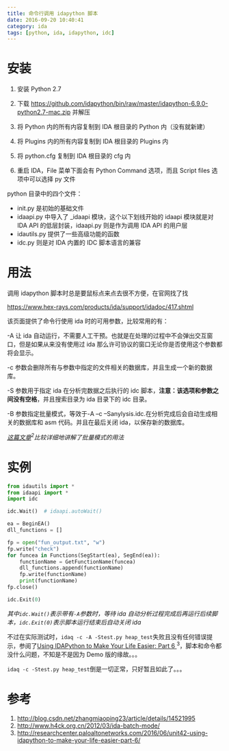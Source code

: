 ```yaml
---
title: 命令行调用 idapython 脚本
date: 2016-09-20 10:40:41
category: ida
tags: [python, ida, idapython, idc]
---
```


# 安装
1. 安装 Python 2.7

2. 下载 https://github.com/idapython/bin/raw/master/idapython-6.9.0-python2.7-mac.zip 并解压

3. 将 Python 内的所有内容复制到 IDA 根目录的 Python 内（没有就新建）

4. 将 Plugins 内的所有内容复制到 IDA 根目录的 Plugins 内

5. 将 python.cfg 复制到 IDA 根目录的 cfg 内

6. 重启 IDA，File 菜单下面会有 Python Command 选项，而且 Script files 选项中可以选择 py 文件


python 目录中的四个文件：

- init.py 是初始的基础文件
- idaapi.py 中导入了 _idaapi 模块，这个以下划线开始的 idaapi 模块就是对 IDA API 的低层封装，idaapi.py 则是作为调用 IDA API 的用户层
- idautils.py 提供了一些高级功能的函数
- idc.py 则是对 IDA 内置的 IDC 脚本语言的兼容


# 用法

调用 idapython 脚本时总是要鼠标点来点去很不方便，在官网找了找 

https://www.hex-rays.com/products/ida/support/idadoc/417.shtml

该页面提供了命令行使用 ida 时的可用参数，比较常用的有：

-A 让 ida 自动运行，不需要人工干预。也就是在处理的过程中不会弹出交互窗口，但是如果从来没有使用过 ida 那么许可协议的窗口无论你是否使用这个参数都将会显示。

-c 参数会删除所有与参数中指定的文件相关的数据库，并且生成一个新的数据库。

-S 参数用于指定 ida 在分析完数据之后执行的 idc 脚本，**注意：该选项和参数之间没有空格**，并且搜索目录为 ida 目录下的 idc 目录。

-B 参数指定批量模式，等效于-A –c  –Sanylysis.idc.在分析完成后会自动生成相关的数据库和 asm 代码。并且在最后关闭 ida，以保存新的数据库。

_[这篇文章](http://www.h4ck.org.cn/2012/03/ida-batch-mode/)<sup>2</sup>比较详细地讲解了批量模式的用法_ 

# 实例


```py test.py
from idautils import *
from idaapi import *
import idc

idc.Wait()	# idaapi.autoWait()

ea = BeginEA()
dll_functions = []

fp = open("fun_output.txt", "w")
fp.write("check")
for funcea in Functions(SegStart(ea), SegEnd(ea)):
    functionName = GetFunctionName(funcea)
    dll_functions.append(functionName)
    fp.write(functionName)
    print(functionName)
fp.close()

idc.Exit(0)

```
_其中`idc.Wait()`表示带有`-A`参数时，等待 ida 自动分析过程完成后再运行后续脚本，`idc.Exit(0)`表示脚本运行结束后自动关闭 ida_

不过在实际测试时，`idaq -c -A -Stest.py heap_test`失败且没有任何错误提示，参阅了[Using IDAPython to Make Your Life Easier: Part 6
](http://researchcenter.paloaltonetworks.com/2016/06/unit42-using-idapython-to-make-your-life-easier-part-6/)<sup>3</sup>，脚本和命令都没什么问题，不知是不是因为 Demo 版的缘故。。。

`idaq -c -Stest.py heap_test`倒是一切正常，只好暂且如此了。。。


# 参考

1. http://blog.csdn.net/zhangmiaoping23/article/details/14521995
2. http://www.h4ck.org.cn/2012/03/ida-batch-mode/
3. http://researchcenter.paloaltonetworks.com/2016/06/unit42-using-idapython-to-make-your-life-easier-part-6/

